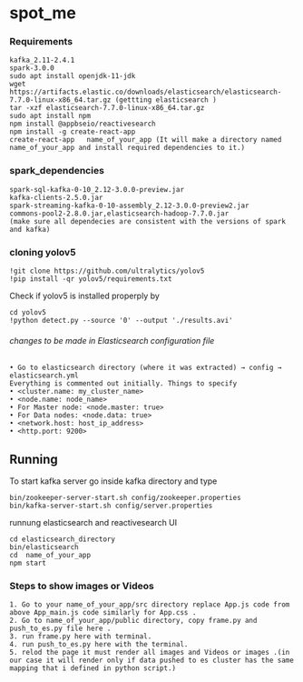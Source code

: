 
# spot_me
### Requirements
    kafka_2.11-2.4.1
    spark-3.0.0
    sudo apt install openjdk-11-jdk 
    wget https://artifacts.elastic.co/downloads/elasticsearch/elasticsearch-7.7.0-linux-x86_64.tar.gz (gettting elasticsearch )
    tar -xzf elasticsearch-7.7.0-linux-x86_64.tar.gz 
    sudo apt install npm 
    npm install @appbseio/reactivesearch 
    npm install -g create-react-app 
    create-react-app   name_of_your_app (It will make a directory named name_of_your_app and install required dependencies to it.)
    
### spark_dependencies

    spark-sql-kafka-0-10_2.12-3.0.0-preview.jar
    kafka-clients-2.5.0.jar
    spark-streaming-kafka-0-10-assembly_2.12-3.0.0-preview2.jar
    commons-pool2-2.8.0.jar,elasticsearch-hadoop-7.7.0.jar
    (make sure all dependecies are consistent with the versions of spark and kafka)

### cloning yolov5

    !git clone https://github.com/ultralytics/yolov5 
    !pip install -qr yolov5/requirements.txt  
Check if yolov5 is installed properply by

    cd yolov5
    !python detect.py --source '0' --output './results.avi'
    
    
###### changes to be made in Elasticsearch configuration file 
    • Go to elasticsearch directory (where it was extracted) → config → elasticsearch.yml
    Everything is commented out initially. Things to specify
    • <cluster.name: my_cluster_name>
    • <node.name: node_name>
    • For Master node: <node.master: true>
    • For Data nodes: <node.data: true>
    • <network.host: host_ip_address>
    • <http.port: 9200>
    
## Running
To start kafka server
go inside kafka directory and type 
 
    bin/zookeeper-server-start.sh config/zookeeper.properties
    bin/kafka-server-start.sh config/server.properties
    
runnung elasticsearch and reactivesearch UI

    cd elasticsearch_directory
    bin/elasticsearch 
    cd  name_of_your_app 
    npm start

### Steps to show images or Videos 
    1. Go to your name_of_your_app/src directory replace App.js code from above App_main.js code similarly for App.css .
    2. Go to name_of_your_app/public directory, copy frame.py and push_to_es.py file here .
    3. run frame.py here with terminal.
    4. run push_to_es.py here with the terminal.
    5. relod the page it must render all images and Videos or images .(in our case it will render only if data pushed to es cluster has the same mapping that i defined in python script.)
